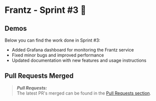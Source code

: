 # Frantz - Sprint #3 🚀

## Demos
Below you can find the work done in Sprint #3:

- Added Grafana dashboard for monitoring the Frantz service
- Fixed minor bugs and improved performance
- Updated documentation with new features and usage instructions

## Pull Requests Merged

> **_Pull Requests:_**  
> The latest PR's merged can be found in the [Pull Requests section](https://github.com/DanskeStatsbaner/depo-dev-portal/pulls?q=is%3Apr+is%3Aclosed+author%3Axfrun109).
